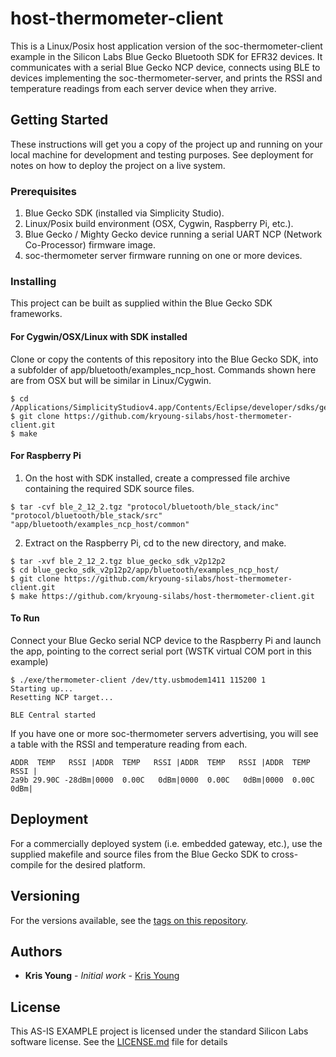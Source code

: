 # host-thermometer-client

This is a Linux/Posix host application version of the soc-thermometer-client example in the Silicon Labs Blue Gecko Bluetooth SDK for EFR32 devices. It communicates with a serial Blue Gecko NCP device, connects using BLE to devices implementing the soc-thermometer-server, and prints the RSSI and temperature readings from each server device when they arrive.

## Getting Started

These instructions will get you a copy of the project up and running on your local machine for development and testing purposes. See deployment for notes on how to deploy the project on a live system.

### Prerequisites

1. Blue Gecko SDK (installed via Simplicity Studio).
2. Linux/Posix build environment (OSX, Cygwin, Raspberry Pi, etc.).
3. Blue Gecko / Mighty Gecko device running a serial UART NCP (Network Co-Processor) firmware image.
4. soc-thermometer server firmware running on one or more devices.

### Installing

This project can be built as supplied within the Blue Gecko SDK frameworks.

#### For Cygwin/OSX/Linux with SDK installed

Clone or copy the contents of this repository into the Blue Gecko SDK, into a subfolder of app/bluetooth/examples_ncp_host. Commands shown here are from OSX but will be similar in Linux/Cygwin.

```
$ cd /Applications/SimplicityStudiov4.app/Contents/Eclipse/developer/sdks/gecko_sdk_suite/v2.6/app/bluetooth/examples_ncp_host/
$ git clone https://github.com/kryoung-silabs/host-thermometer-client.git
$ make
```

#### For Raspberry Pi

1. On the host with SDK installed, create a compressed file archive containing the required SDK source files.

```
$ tar -cvf ble_2_12_2.tgz "protocol/bluetooth/ble_stack/inc" "protocol/bluetooth/ble_stack/src" "app/bluetooth/examples_ncp_host/common"
```

2. Extract on the Raspberry Pi, cd to the new directory, and make.

```
$ tar -xvf ble_2_12_2.tgz blue_gecko_sdk_v2p12p2
$ cd blue_gecko_sdk_v2p12p2/app/bluetooth/examples_ncp_host/
$ git clone https://github.com/kryoung-silabs/host-thermometer-client.git
$ make https://github.com/kryoung-silabs/host-thermometer-client.git
```

#### To Run
Connect your Blue Gecko serial NCP device to the Raspberry Pi and launch the app, pointing to the correct serial port (WSTK virtual COM port in this example)

```
$ ./exe/thermometer-client /dev/tty.usbmodem1411 115200 1
Starting up...
Resetting NCP target...

BLE Central started
```
If you have one or more soc-thermometer servers advertising, you will see a table with the RSSI and temperature reading from each.

```
ADDR  TEMP   RSSI |ADDR  TEMP   RSSI |ADDR  TEMP   RSSI |ADDR  TEMP   RSSI |
2a9b 29.90C -28dBm|0000  0.00C   0dBm|0000  0.00C   0dBm|0000  0.00C   0dBm|
```

## Deployment

For a commercially deployed system (i.e. embedded gateway, etc.), use the supplied makefile and source files from the Blue Gecko SDK to cross-compile for the desired platform.

## Versioning

For the versions available, see the [tags on this repository](https://github.com/host-thermometer-client/tags).

## Authors

* **Kris Young** - *Initial work* - [Kris Young](https://github.com/kryoung-silabs)

## License

This AS-IS EXAMPLE project is licensed under the standard Silicon Labs software license. See the [LICENSE.md](LICENSE.md) file for details
